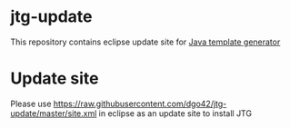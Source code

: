 # jtg-update

This repository contains eclipse update site for [Java template generator](https://github.com/dgo42/jtg)

# Update site

Please use https://raw.githubusercontent.com/dgo42/jtg-update/master/site.xml in eclipse as an update site to install JTG
